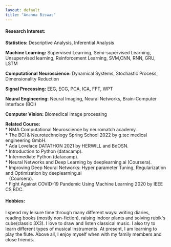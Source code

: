 ```yaml
---
layout: default
title: "Ananna Biswas"
---
```


  <div class="row g-5 mb-3">
   <div class="col-md-12">
    <h4 class="fw-bold border-bottom pb-3 mb-5">Research Interest:</h4>
    <P><b>Statistics:</b> Descriptive Analysis, Inferential Analysis </p>
    <p><b> Machine Learning:</b> Supervised Learning, Semi-supervised Learning, Unsupervised learning, Reinforcement Learning, SVM,CNN, RNN, GRU, LSTM </p>
    <p><b>Computational Neuroscience:</b> Dynamical Systems, Stochastic Process, Dimensionality Reduction </p>
    <p><b> Signal Processing:</b> EEG, ECG, PCA, ICA, FFT, WPT</p>
    <p><b>Neural Engineering:</b> Neural Imaging, Neural Networks, Brain-Computer Interface (BCI) </p>
    <p><b>Computer Vision:</b> Biomedical image processing </p>

  </div>
   <p><b>Related Course:</b> <br>
    * NMA Computational Neuroscience by neuromatch academy. <br>
    * The BCI & Neurotechnology Spring School 2022 by g.tec medical engineering GmbH.<br>
    * Ada Lovelace DATATHON 2021 by HERWILL and BdOSN. <br>
    *	Introduction to Python (datacamp). <br>
    * Intermediate Python (datacamp). <br>
    * Neural Networks and Deep Learning by deeplearning.ai (Coursera). <br>
    *	Improving Deep Neural Networks: Hyper parameter Tuning, Regularization and Optimization by deeplearning.ai <br>
     &nbsp; &nbsp;(Coursera).<br>
    * Fight Against COVID-19 Pandemic Using Machine Learning 2020 by IEEE CS BDC.
  </p>
  </div>
  
 <div class="row g-5 mb-3">
   <div class="col-md-12">
   <h4 class="fw-bold border-bottom pb-3 mb-5">Hobbies:</h4>
   <p>
    I spend my leisure time through many different ways: writing diaries, reading books (mostly non-fiction), raising indoor plants and solving 
    rubik's cube(classic 3X3). I love to draw and listen classical music. I also try to learn different types of musical instruments. At present, I am learning to play
    the flute. Above all, I enjoy myself when with my family members and close friends. 
 </p>
    </div>
</div>
